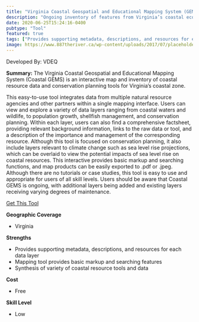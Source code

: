 ```yaml
---
title: "Virginia Coastal Geospatial and Educational Mapping System (GEMS)"
description: "Ongoing inventory of features from Virginia’s coastal ecosystems with each feature accompanied by supporting information"
date: 2020-06-25T15:24:16-0400
pubtype: "Tool"
featured: true
tags: ["Provides supporting metadata, descriptions, and resources for each data layer", "Mapping tool provides basic markup and searching features", "Synthesis of variety of coastal resource tools and data"]
image: https://www.887theriver.ca/wp-content/uploads/2017/07/placeholder.jpg
---
```

Developed By: VDEQ

**Summary:** The Virginia Coastal Geospatial and Educational Mapping System (Coastal GEMS) is an interactive map and inventory of coastal resource data and conservation planning tools for Virginia’s coastal zone. 

This easy-to-use tool integrates data from multiple natural resource agencies and other partners within a single mapping interface. Users can view and explore a variety of data layers ranging from coastal waters and wildlife, to population growth, shellfish management, and conservation planning. Within each layer, users can also find a comprehensive factsheet, providing relevant background information, links to the raw data or tool, and a description of the importance and management of the corresponding resource. Although this tool is focused on conservation planning, it also include layers relevant to climate change such as sea level rise projections, which can be overlaid to view the potential impacts of sea level rise on coastal resources. This interactive provides basic markup and searching functions, and map products can be easily exported to .pdf or .jpeg. Although there are no tutorials or case studies, this tool is easy to use and appropriate for users of all skill levels. Users should be aware that Coastal GEMS is ongoing, with additional layers being added and existing layers receiving varying degrees of maintenance.

<a href="https://www.deq.virginia.gov/Programs/CoastalZoneManagement/CoastalGEMS-GeospatialData.aspx" target="_blank">Get This Tool</a>

__**Geographic Coverage**__
-  Virginia

__**Strengths**__
-  Provides supporting metadata, descriptions, and resources for each data layer
-   Mapping tool provides basic markup and searching features
-   Synthesis of variety of coastal resource tools and data

__**Cost**__
- Free

__**Skill Level**__
- Low
